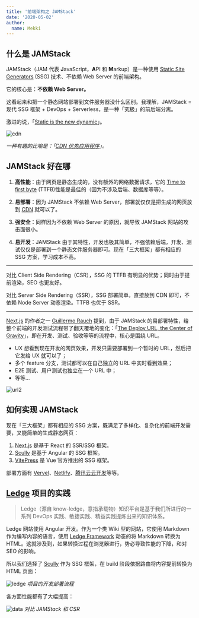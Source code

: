 ```yaml
---
title: '前端架构之 JAMStack'
date: '2020-05-02'
author:
  name: Mekki
---
```


## 什么是 JAMStack

JAMStack（JAM 代表 **J**avaScript，**A**PI 和 **M**arkup）是一种使用 [Static Site Generators](https://www.staticgen.com/) (SSG) 技术、不依赖 Web Server 的前端架构。

它的核心是：**不依赖 Web Server。**

这看起来和把一个静态网站部署到文件服务器没什么区别。我理解，JAMStack = 现代 SSG 框架 + DevOps + Serverless，是一种「究极」的前后端分离。

激进的说，「[Static is the new dynamic](https://rauchg.com/2020/2019-in-review#static-is-the-new-dynamic)」。

![cdn](https://user-images.githubusercontent.com/14286374/80860439-2d3c4c00-8c9a-11ea-934d-c6a1ea994329.png)

_一种有趣的比喻是：「[CDN 优先应用程序](https://www.thoughtworks.com/cn/radar/techniques/jamstack)」。_

## JAMStack 好在哪

1. **高性能**：由于网页是静态生成的，没有额外的网络数据请求，它的 [Time to first byte](https://en.wikipedia.org/wiki/Time_to_first_byte) (TTFB)性能是最佳的（因为不涉及后端、数据库等等）。

2. **易部署**：因为 JAMStack 不依赖 Web Server，部署就仅仅是把生成的网页放到 [CDN](https://en.wikipedia.org/wiki/Content_delivery_network) 就可以了。

3. **强安全**：同样因为不依赖 Web Server 的原因，就导致 JAMStack 网站的攻击面很小。

4. **易开发**：JAMStack 由于其特性，开发也极其简单，不强依赖后端，开发、测试仅仅是部署到一个静态文件服务器即可。现在「三大框架」都有相应的 SSG 方案，学习成本不高。

---

对比 Client Side Rendering（CSR），SSG 的 TTFB 有明显的优势；同时由于提前渲染，SEO 也更友好。

对比 Server Side Rendering（SSR），SSG 部署简单，直接放到 CDN 即可，不依赖 Node Server 动态渲染。TTFB 也优于 SSR。

---

[Next.js](https://nextjs.org/) 的作者之一 [Guillermo Rauch](https://vercel.com/about/rauchg) 提到，由于 JAMStack 的易部署特性，给整个前端的开发测试流程带了翻天覆地的变化：「[The Deploy URL, the Center of Gravity](https://rauchg.com/2020/2019-in-review#testing-the-jamstack)」，即在开发、测试、验收等等的流程中，核心是围绕 URL。

- UX 想看到现在开发的网页效果，开发只需要部署到一个暂时的 URL，然后把它发给 UX 就可以了；
- 多个 feature 分支，测试都可以在自己独立的 URL 中实时看到效果；
- E2E 测试、用户测试也独立在一个 URL 中；
- 等等...

![url2](https://user-images.githubusercontent.com/14286374/80860449-3b8a6800-8c9a-11ea-92f8-65241800305d.png)

## 如何实现 JAMStack

现在「三大框架」都有相应的 SSG 方案，既满足了多样化、复杂化的前端开发需要，又能简单的生成静态网页：

1. [Next.js](https://nextjs.org/) 是基于 React 的 SSR/SSG 框架。
2. [Scully](https://github.com/scullyio/scully) 是基于 Angular 的 SSG 框架。
3. [VitePress](https://github.com/vuejs/vitepress) 是 Vue 官方推出的 SSG 框架。

部署方面有 [Vervel](https://vercel.com/)、[Netlify](https://www.netlify.com/)、[腾讯云云开发](https://cloud.tencent.com/product/tcb?from=12334)等等。

## [Ledge](https://devops.phodal.com/) 项目的实践

> Ledge（源自 know-ledge，意指承载物）知识平台是基于我们所进行的一系列 DevOps 实践、敏捷实践、精益实践提炼出来的知识体系。

Ledge 网站使用 Angular 开发。作为一个类 Wiki 型的网站，它使用 Markdown 作为编写内容的语言，使用 [Ledge Framework](https://www.npmjs.com/package/@ledge-framework/render) 动态的将 Markdown 转换为 HTML。这就涉及到，如果转换过程在浏览器进行，势必导致性能的下降，和对 SEO 的影响。

所以我们选择了 [Scully](https://scully.io/docs/showcase) 作为 SSG 框架，在 build 阶段依据路由将内容提前转换为 HTML 页面：

![ledge](https://user-images.githubusercontent.com/14286374/80860454-4513d000-8c9a-11ea-907e-9c88f7a93c47.png)
_项目的开发部署流程_

各方面性能都有了大幅提高：

![data](https://user-images.githubusercontent.com/14286374/80860462-4ba24780-8c9a-11ea-8a2a-e79af72b6754.png)
_对比 JAMStack 和 CSR_